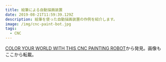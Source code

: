 ```yaml
---
title: 絵筆による自動描画装置
date: 2019-08-21T11:59:39.129Z
description: 絵筆を使った自動描画装置の作例を紹介します。
image: /img/cnc-paint-bot.jpg
tags:
  - CNC
---
```

[COLOR YOUR WORLD WITH THIS CNC PAINTING ROBOT](https://hackaday.com/2019/08/06/color-your-world-with-this-cnc-painting-robot/)から発見。画像もここから転載。
